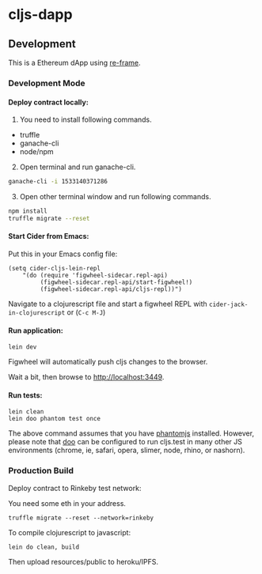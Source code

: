# cljs-dapp

## Development

This is a Ethereum dApp using [re-frame](https://github.com/Day8/re-frame).

### Development Mode

#### Deploy contract locally:

1. You need to install following commands.

* truffle
* ganache-cli
* node/npm

2. Open terminal and run ganache-cli.

```sh
ganache-cli -i 1533140371286
```

3. Open other terminal window and run following commands.

```sh
npm install
truffle migrate --reset
```

#### Start Cider from Emacs:

Put this in your Emacs config file:

```
(setq cider-cljs-lein-repl
    "(do (require 'figwheel-sidecar.repl-api)
         (figwheel-sidecar.repl-api/start-figwheel!)
         (figwheel-sidecar.repl-api/cljs-repl))")
```

Navigate to a clojurescript file and start a figwheel REPL with `cider-jack-in-clojurescript` or (`C-c M-J`)

#### Run application:

```
lein dev
```

Figwheel will automatically push cljs changes to the browser.

Wait a bit, then browse to [http://localhost:3449](http://localhost:3449).

#### Run tests:

```
lein clean
lein doo phantom test once
```

The above command assumes that you have [phantomjs](https://www.npmjs.com/package/phantomjs) installed. However, please note that [doo](https://github.com/bensu/doo) can be configured to run cljs.test in many other JS environments (chrome, ie, safari, opera, slimer, node, rhino, or nashorn).

### Production Build

Deploy contract to Rinkeby test network:

You need some eth in your address.

```
truffle migrate --reset --network=rinkeby
```

To compile clojurescript to javascript:

```
lein do clean, build
```

Then upload resources/public to heroku/IPFS.

